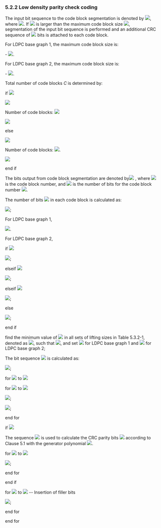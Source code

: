 ### 5.2.2 Low density parity check coding

The input bit sequence to the code block segmentation is denoted by
![](media/image50.wmf), where ![](media/image51.wmf). If
![](media/image52.wmf) is larger than the maximum code block size
![](media/image53.wmf), segmentation of the input bit sequence is
performed and an additional CRC sequence of ![](media/image54.wmf) bits
is attached to each code block.

For LDPC base graph 1, the maximum code block size is:

\- ![](media/image55.wmf).

For LDPC base graph 2, the maximum code block size is:

\- ![](media/image56.wmf).

Total number of code blocks *C* is determined by:

if ![](media/image57.wmf)

![](media/image58.wmf)

Number of code blocks: ![](media/image59.wmf)

![](media/image60.wmf)

else

![](media/image61.wmf)

Number of code blocks: ![](media/image62.wmf).

![](media/image63.wmf)

end if

The bits output from code block segmentation are denoted
by![](media/image64.wmf) , where ![](media/image65.wmf) is the code
block number, and ![](media/image66.wmf) is the number of bits for the
code block number ![](media/image67.wmf).

The number of bits ![](media/image68.wmf) in each code block is
calculated as:

![](media/image69.wmf);

For LDPC base graph 1,

![](media/image70.wmf).

For LDPC base graph 2,

if ![](media/image71.wmf)

![](media/image72.wmf);

elseif ![](media/image73.wmf)

![](media/image74.wmf);

elseif ![](media/image75.wmf)

![](media/image76.wmf);

else

![](media/image77.wmf);

end if

find the minimum value of ![](media/image78.wmf) in all sets of lifting
sizes in Table 5.3.2-1, denoted as ![](media/image79.wmf), such that
![](media/image80.wmf), and set ![](media/image81.wmf) for LDPC base
graph 1 and ![](media/image82.wmf) for LDPC base graph 2;

The bit sequence ![](media/image83.wmf) is calculated as:

![](media/image37.wmf);

for ![](media/image38.wmf) to ![](media/image39.wmf)

for ![](media/image40.wmf) to ![](media/image84.wmf)

![](media/image85.wmf);

![](media/image43.wmf);

end for

if ![](media/image86.wmf)

The sequence ![](media/image87.wmf) is used to calculate the CRC parity
bits ![](media/image45.wmf) according to Clause 5.1 with the generator
polynomial ![](media/image88.wmf).

for ![](media/image89.wmf) to ![](media/image90.wmf)

![](media/image91.wmf);

end for

end if

for ![](media/image92.wmf) to ![](media/image93.wmf) \-- Insertion of
filler bits

![](media/image94.wmf);

end for

end for